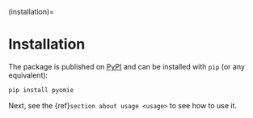 (installation)=

# Installation

The package is published on [PyPI](https://pypi.org/project/pyomie/) and can be installed with `pip` (or any equivalent):

```bash
pip install pyomie
```

Next, see the {ref}`section about usage <usage>` to see how to use it.
